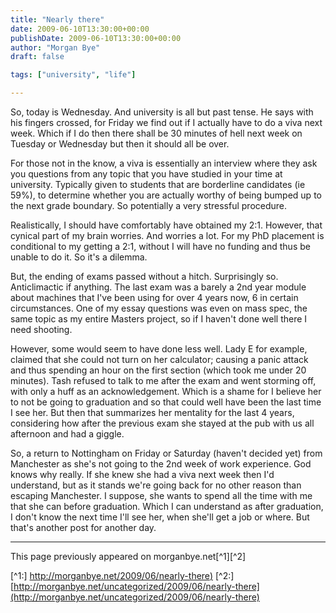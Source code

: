 ```yaml
---
title: "Nearly there"
date: 2009-06-10T13:30:00+00:00
publishDate: 2009-06-10T13:30:00+00:00
author: "Morgan Bye"
draft: false

tags: ["university", "life"]

---
```


So, today is Wednesday. And university is all but past tense. He says with his fingers crossed, for Friday we find out if I actually have to do a viva next week. Which if I do then there shall be 30 minutes of hell next week on Tuesday or Wednesday but then it should all be over.

For those not in the know, a viva is essentially an interview where they ask you questions from any topic that you have studied in your time at university. Typically given to students that are borderline candidates (ie 59%), to determine whether you are actually worthy of being bumped up to the next grade boundary. So potentially a very stressful procedure.

Realistically, I should have comfortably have obtained my 2:1. However, that cynical part of my brain worries. And worries a lot. For my PhD placement is conditional to my getting a 2:1, without I will have no funding and thus be unable to do it. So it's a dilemma.

But, the ending of exams passed without a hitch. Surprisingly so. Anticlimactic if anything. The last exam was a barely a 2nd year module about machines that I've been using for over 4 years now, 6 in certain circumstances. One of my essay questions was even on mass spec, the same topic as my entire Masters project, so if I haven't done well there I need shooting.

However, some would seem to have done less well. Lady E for example, claimed that she could not turn on her calculator; causing a panic attack and thus spending an hour on the first section (which took me under 20 minutes). Tash refused to talk to me after the exam and went storming off, with only a huff as an acknowledgement. Which is a shame for I believe her to not be going to graduation and so that could well have been the last time I see her. But then that summarizes her mentality for the last 4 years, considering how after the previous exam she stayed at the pub with us all afternoon and had a giggle.

So, a return to Nottingham on Friday or Saturday (haven't decided yet) from Manchester as she's not going to the 2nd week of work experience. God knows why really. If she knew she had a viva next week then I'd understand, but as it stands we're going back for no other reason than escaping Manchester. I suppose, she wants to spend all the time with me that she can before graduation. Which I can understand as after graduation, I don't know the next time I'll see her, when she'll get a job or where. But that's another post for another day.

----
This page previously appeared on morganbye.net[^1][^2]

[^1:] [http://morganbye.net/2009/06/nearly-there)](http://morganbye.net/2009/06/nearly-there)
[^2:] [http://morganbye.net/uncategorized/2009/06/nearly-there](http://morganbye.net/uncategorized/2009/06/nearly-there)
